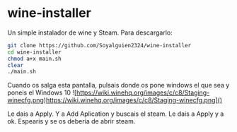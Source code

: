 # wine-installer
Un simple instalador de wine y Steam. 
Para descargarlo:
```bash
git clone https://github.com/Soyalguien2324/wine-installer
cd wine-installer
chmod a+x main.sh
clear
./main.sh
```
Cuando os salga esta pantalla, pulsais donde os pone windows el que sea y poneis el Windows 10
![https://wiki.winehq.org/images/c/c8/Staging-winecfg.png)https://wiki.winehq.org/images/c/c8/Staging-winecfg.png]()

Le dais a Apply. Y a Add Aplication y buscais el steam. Le dais a Apply y a ok. Espearis y se os debería de abrir steam.
